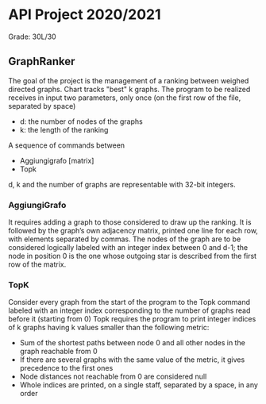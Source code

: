# API Project 2020/2021
Grade: 30L/30


## GraphRanker


The goal of the project is the management of a ranking between weighed directed graphs. Chart tracks "best" k graphs.
The program to be realized receives in input two parameters, only once (on the first row of the file, separated by space) 
- d: the number of nodes of the graphs
- k: the length of the ranking

A sequence of commands between
- Aggiungigrafo [matrix] 
- Topk

d, k and the number of graphs are representable with 32-bit integers.


### AggiungiGrafo

It requires adding a graph to those considered to draw up the ranking. It is followed by the graph’s own adjacency matrix, printed one line for each row, with elements separated by commas.
The nodes of the graph are to be considered logically labeled with an integer index between 0 and d-1; the node in position 0 is the one whose outgoing star is described from the first row of the matrix.


### TopK

Consider every graph from the start of the program to the Topk command labeled with an integer index corresponding to the number of graphs read before it (starting from 0)
Topk requires the program to print integer indices of k graphs having k values smaller than the following metric:
- Sum of the shortest paths between node 0 and all other nodes in the graph reachable from 0
- If there are several graphs with the same value of the metric, it gives precedence to the first ones
- Node distances not reachable from 0 are considered null
- Whole indices are printed, on a single staff, separated by a space, in any order
